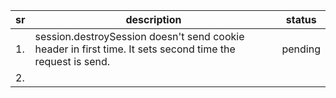 | sr | description | status |
| -- | ----------- | ------ |
| 1. | session.destroySession doesn't send cookie header in first time. It sets second time the request is send. | pending
| 2. 